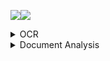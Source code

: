 <a><img src='https://img.shields.io/badge/build-passing-brightgreen?style=plastic'></a><a href='https://github.com/Vincentqyw/cv-arxiv-daily'><img src='https://img.shields.io/badge/ref-url-blue?style=plastic&logo=github'></a>
<details>  <summary>OCR</summary>

| Update Date | Title |
|-------------|-------|
|**2024-01-19**|**[Character Recognition in Byzantine Seals with Deep Neural Networks](http://arxiv.org/abs/2401.10741)**|
|**2024-01-16**|**[BanglaNet: Bangla Handwritten Character Recognition using Ensembling of Convolutional Neural Network](http://arxiv.org/abs/2401.08035)**|
|**2024-01-15**|**[Improving OCR Quality in 19th Century Historical Documents Using a Combined Machine Learning Based Approach](http://arxiv.org/abs/2401.07787)**|
|**2024-01-07**|**[Re:Draw -- Context Aware Translation as a Controllable Method for Artistic Production](http://arxiv.org/abs/2401.03499)**|
|**2024-01-01**|**[Efficient Multi-domain Text Recognition Deep Neural Network Parameterization with Residual Adapters](http://arxiv.org/abs/2401.00971)**|
|**2023-12-31**|**[Bidirectional Trained Tree-Structured Decoder for Handwritten Mathematical Expression Recognition](http://arxiv.org/abs/2401.00435)**|
|**2024-01-02**|**[Large OCR Model:An Empirical Study of Scaling Law for OCR](http://arxiv.org/abs/2401.00028)**|
|**2023-12-28**|**[Chaurah: A Smart Raspberry Pi based Parking System](http://arxiv.org/abs/2312.16894)**|
|**2023-12-20**|**[Segmenting Messy Text: Detecting Boundaries in Text Derived from Historical Newspaper Images](http://arxiv.org/abs/2312.12773)**|
|**2023-12-19**|**[Advancements and Challenges in Arabic Optical Character Recognition: A Comprehensive Survey](http://arxiv.org/abs/2312.11812)**|
|**2023-12-18**|**[TDeLTA: A Light-weight and Robust Table Detection Method based on Learning Text Arrangement](http://arxiv.org/abs/2312.11043)**|
|**2023-12-16**|**[When Graph Data Meets Multimodal: A New Paradigm for Graph Understanding and Reasoning](http://arxiv.org/abs/2312.10372)**|
|**2023-12-15**|**[Information Extraction from Unstructured data using Augmented-AI and Computer Vision](http://arxiv.org/abs/2312.09880)**|
|**2023-12-15**|**[Privacy-Aware Document Visual Question Answering](http://arxiv.org/abs/2312.10108)**|
|**2023-12-13**|**[Polar-Doc: One-Stage Document Dewarping with Multi-Scope Constraints under Polar Representation](http://arxiv.org/abs/2312.07925)**|
|**2023-12-12**|**[Multimodal Sentiment Analysis: Perceived vs Induced Sentiments](http://arxiv.org/abs/2312.07627)**|
|**2023-12-11**|**[memorAIs: an Optical Character Recognition and Rule-Based Medication Intake Reminder-Generating Solution](http://arxiv.org/abs/2312.06841)**|
|**2023-12-11**|**[Vary: Scaling up the Vision Vocabulary for Large Vision-Language Models](http://arxiv.org/abs/2312.06109)**|
|**2023-12-11**|**[Oracle Character Recognition using Unsupervised Discriminative Consistency Network](http://arxiv.org/abs/2312.06075)**|
|**2023-12-05**|**[Enhancing Vehicle Entrance and Parking Management: Deep Learning Solutions for Efficiency and Security](http://arxiv.org/abs/2312.02699)**|

</details><details>  <summary>Document Analysis</summary>

| Update Date | Title |
|-------------|-------|
|**2024-01-23**|**[Detecting and recognizing characters in Greek papyri with YOLOv8, DeiT and SimCLR](http://arxiv.org/abs/2401.12513)**|
|**2024-01-22**|**[Detect-Order-Construct: A Tree Construction based Approach for Hierarchical Document Structure Analysis](http://arxiv.org/abs/2401.11874)**|
|**2024-01-22**|**[A Fair Evaluation of Various Deep Learning-Based Document Image Binarization Approaches](http://arxiv.org/abs/2401.11831)**|
|**2024-01-16**|**[U-DIADS-Bib: a full and few-shot pixel-precise dataset for document layout analysis of ancient manuscripts](http://arxiv.org/abs/2401.08425)**|
|**2024-01-06**|**[Semantic Similarity Matching for Patent Documents Using Ensemble BERT-related Model and Novel Text Processing Method](http://arxiv.org/abs/2401.06782)**|
|**2023-12-26**|**[360 Layout Estimation via Orthogonal Planes Disentanglement and Multi-view Geometric Consistency Perception](http://arxiv.org/abs/2312.16268)**|
|**2023-12-20**|**[The Common Optical Music Recognition Evaluation Framework](http://arxiv.org/abs/2312.12908)**|
|**2024-01-21**|**[Topic-VQ-VAE: Leveraging Latent Codebooks for Flexible Topic-Guided Document Generation](http://arxiv.org/abs/2312.11532)**|
|**2023-12-15**|**[Object Recognition from Scientific Document based on Compartment Refinement Framework](http://arxiv.org/abs/2312.09038)**|
|**2023-12-13**|**[A Deep Learning-Based System for Automatic Case Summarization](http://arxiv.org/abs/2312.07824)**|
|**2023-12-08**|**[Towards Controlled Table-to-Text Generation with Scientific Reasoning](http://arxiv.org/abs/2312.05402)**|
|**2023-12-06**|**[A Layer-Wise Tokens-to-Token Transformer Network for Improved Historical Document Image Enhancement](http://arxiv.org/abs/2312.03946)**|
|**2023-12-06**|**[DocBinFormer: A Two-Level Transformer Network for Effective Document Image Binarization](http://arxiv.org/abs/2312.03568)**|
|**2023-11-29**|**[DSS: Synthesizing long Digital Ink using Data augmentation, Style encoding and Split generation](http://arxiv.org/abs/2311.17786)**|
|**2023-11-27**|**[Nova$^+$: Generative Language Models for Binaries](http://arxiv.org/abs/2311.13721)**|
|**2023-11-22**|**[ChemScraper: Graphics Extraction, Molecular Diagram Parsing, and Annotated Data Generation for PDF Images](http://arxiv.org/abs/2311.12161)**|
|**2023-11-20**|**[Space Diplomacy and the Artemis Accords](http://arxiv.org/abs/2311.12137)**|
|**2023-11-20**|**[FATURA: A Multi-Layout Invoice Image Dataset for Document Analysis and Understanding](http://arxiv.org/abs/2311.11856)**|
|**2024-01-03**|**[Evaluating LLMs on Document-Based QA: Exact Answer Selection and Numerical Extraction using Cogtale dataset](http://arxiv.org/abs/2311.07878)**|
|**2023-10-31**|**[HWD: A Novel Evaluation Score for Styled Handwritten Text Generation](http://arxiv.org/abs/2310.20316)**|

</details>